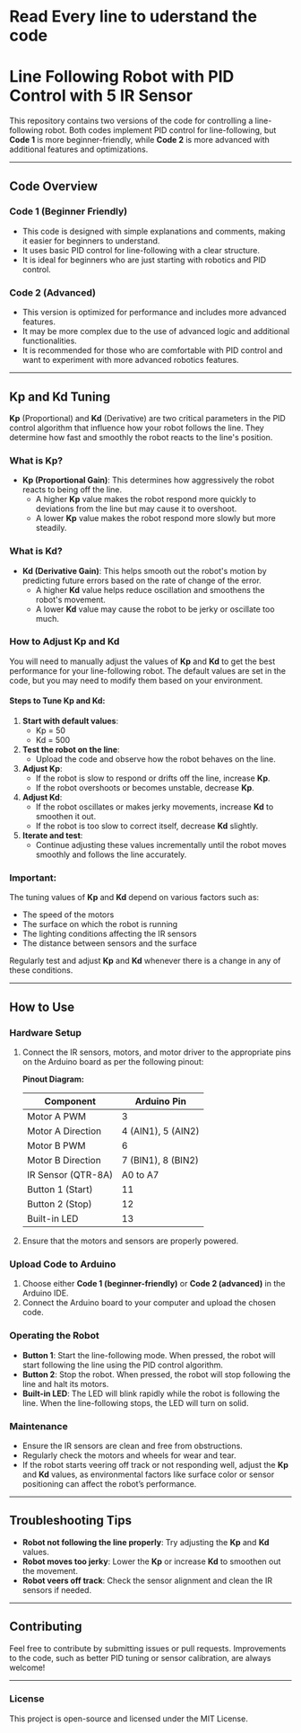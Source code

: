 # Read Every line to uderstand the code



# Line Following Robot with PID Control with 5 IR Sensor

This repository contains two versions of the code for controlling a line-following robot. Both codes implement PID control for line-following, but **Code 1** is more beginner-friendly, while **Code 2** is more advanced with additional features and optimizations.

---

## Code Overview

### **Code 1 (Beginner Friendly)**
- This code is designed with simple explanations and comments, making it easier for beginners to understand.
- It uses basic PID control for line-following with a clear structure.
- It is ideal for beginners who are just starting with robotics and PID control.

### **Code 2 (Advanced)**
- This version is optimized for performance and includes more advanced features.
- It may be more complex due to the use of advanced logic and additional functionalities.
- It is recommended for those who are comfortable with PID control and want to experiment with more advanced robotics features.

---

## Kp and Kd Tuning

**Kp** (Proportional) and **Kd** (Derivative) are two critical parameters in the PID control algorithm that influence how your robot follows the line. They determine how fast and smoothly the robot reacts to the line's position.

### **What is Kp?**
- **Kp (Proportional Gain)**: This determines how aggressively the robot reacts to being off the line. 
  - A higher **Kp** value makes the robot respond more quickly to deviations from the line but may cause it to overshoot.
  - A lower **Kp** value makes the robot respond more slowly but more steadily.
  
### **What is Kd?**
- **Kd (Derivative Gain)**: This helps smooth out the robot's motion by predicting future errors based on the rate of change of the error. 
  - A higher **Kd** value helps reduce oscillation and smoothens the robot's movement.
  - A lower **Kd** value may cause the robot to be jerky or oscillate too much.

### **How to Adjust Kp and Kd**
You will need to manually adjust the values of **Kp** and **Kd** to get the best performance for your line-following robot. The default values are set in the code, but you may need to modify them based on your environment.

#### **Steps to Tune Kp and Kd:**
1. **Start with default values**:
   - Kp = 50
   - Kd = 500
2. **Test the robot on the line**:
   - Upload the code and observe how the robot behaves on the line.
3. **Adjust Kp**:
   - If the robot is slow to respond or drifts off the line, increase **Kp**.
   - If the robot overshoots or becomes unstable, decrease **Kp**.
4. **Adjust Kd**:
   - If the robot oscillates or makes jerky movements, increase **Kd** to smoothen it out.
   - If the robot is too slow to correct itself, decrease **Kd** slightly.
5. **Iterate and test**:
   - Continue adjusting these values incrementally until the robot moves smoothly and follows the line accurately.

### **Important:**
The tuning values of **Kp** and **Kd** depend on various factors such as:
- The speed of the motors
- The surface on which the robot is running
- The lighting conditions affecting the IR sensors
- The distance between sensors and the surface

Regularly test and adjust **Kp** and **Kd** whenever there is a change in any of these conditions.

---

## How to Use

### **Hardware Setup**

1. Connect the IR sensors, motors, and motor driver to the appropriate pins on the Arduino board as per the following pinout:

   **Pinout Diagram:**
   
   | Component          | Arduino Pin  |
   |--------------------|--------------|
   | Motor A PWM        | 3            |
   | Motor A Direction  | 4 (AIN1), 5 (AIN2) |
   | Motor B PWM        | 6            |
   | Motor B Direction  | 7 (BIN1), 8 (BIN2) |
   | IR Sensor (QTR-8A) | A0 to A7     |
   | Button 1 (Start)   | 11           |
   | Button 2 (Stop)    | 12           |
   | Built-in LED       | 13           |

2. Ensure that the motors and sensors are properly powered.

### **Upload Code to Arduino**
1. Choose either **Code 1 (beginner-friendly)** or **Code 2 (advanced)** in the Arduino IDE.
2. Connect the Arduino board to your computer and upload the chosen code.

### **Operating the Robot**
- **Button 1**: Start the line-following mode. When pressed, the robot will start following the line using the PID control algorithm.
- **Button 2**: Stop the robot. When pressed, the robot will stop following the line and halt its motors.
- **Built-in LED**: The LED will blink rapidly while the robot is following the line. When the line-following stops, the LED will turn on solid.

### **Maintenance**
- Ensure the IR sensors are clean and free from obstructions.
- Regularly check the motors and wheels for wear and tear.
- If the robot starts veering off track or not responding well, adjust the **Kp** and **Kd** values, as environmental factors like surface color or sensor positioning can affect the robot’s performance.

---

## Troubleshooting Tips
- **Robot not following the line properly**: Try adjusting the **Kp** and **Kd** values.
- **Robot moves too jerky**: Lower the **Kp** or increase **Kd** to smoothen out the movement.
- **Robot veers off track**: Check the sensor alignment and clean the IR sensors if needed.

---

## Contributing
Feel free to contribute by submitting issues or pull requests. Improvements to the code, such as better PID tuning or sensor calibration, are always welcome!

---

### License
This project is open-source and licensed under the MIT License.
